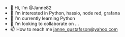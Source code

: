 - 👋 Hi, I’m @Janne82
- 👀 I’m interested in Python, hassio, node red, grafana
- 🌱 I’m currently learning Python
- 💞️ I’m looking to collaborate on ...
- 📫 How to reach me janne_gustafsson@yahoo.com

<!---
Janne82/Janne82 is a ✨ special ✨ repository because its `README.md` (this file) appears on your GitHub profile.
You can click the Preview link to take a look at your changes.
--->
